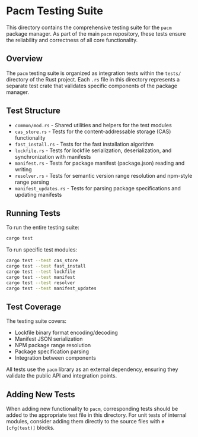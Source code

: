 # Pacm Testing Suite

This directory contains the comprehensive testing suite for the `pacm` package manager. As part of the main `pacm` repository, these tests ensure the reliability and correctness of all core functionality.

## Overview

The `pacm` testing suite is organized as integration tests within the `tests/` directory of the Rust project. Each `.rs` file in this directory represents a separate test crate that validates specific components of the package manager.

## Test Structure

- `common/mod.rs` - Shared utilities and helpers for the test modules
- `cas_store.rs` - Tests for the content-addressable storage (CAS) functionality
- `fast_install.rs` - Tests for the fast installation algorithm
- `lockfile.rs` - Tests for lockfile serialization, deserialization, and synchronization with manifests
- `manifest.rs` - Tests for package manifest (package.json) reading and writing
- `resolver.rs` - Tests for semantic version range resolution and npm-style range parsing
- `manifest_updates.rs` - Tests for parsing package specifications and updating manifests

## Running Tests

To run the entire testing suite:

```bash
cargo test
```

To run specific test modules:

```bash
cargo test --test cas_store
cargo test --test fast_install
cargo test --test lockfile
cargo test --test manifest
cargo test --test resolver
cargo test --test manifest_updates
```

## Test Coverage

The testing suite covers:

- Lockfile binary format encoding/decoding
- Manifest JSON serialization
- NPM package range resolution
- Package specification parsing
- Integration between components

All tests use the `pacm` library as an external dependency, ensuring they validate the public API and integration points.

## Adding New Tests

When adding new functionality to `pacm`, corresponding tests should be added to the appropriate test file in this directory. For unit tests of internal modules, consider adding them directly to the source files with `#[cfg(test)]` blocks.